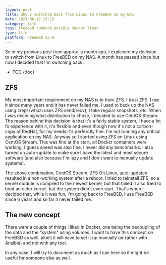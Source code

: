 ```yaml
---
layout:	post
title: Why I switched back from Linux to FreeBSD on my NAS
date: 2021-06-12 13:15
category: life
tags: freebsd rundeck ansible docker linux
type: life
platform: FreeBSD 13.0
---
```


So in my previous post from approx. a month ago, I explained my decision to switch from Linux to FreeBSD on my NAS. A month has passed since but now I decided that I'm switching back.

* TOC
{:toc}

## ZFS
My most important requirement on my NAS is to have ZFS. I trust ZFS, I use it since many years and it has never failed me. I used to back up the NAS using zrepl (which uses ZFS send/recv), I take regular snapshots, etc. When I was deciding what distribution to chose, I decided to use CentOS Stream. The reason behind this decision is that it's a fairly stable system, I have a lot fo experience with it, it's flexible and even though now it's not a carbon-copy of RedHat, for my needs it's perferctly fine. I'm not running any critical application on my NAS. Anyway so I started using ZFS on Linux using CentOS Stream. This was fine at the start, all Docker containers were working, I guess speed was also fine, I never did any benchmarks. I also turned on auto-update to make sure I have the latest and most secure software (and also because I'm lazy and I don't want to manually update systems).

The above combination, CentOS Stream, ZFS On Linux, auto-updates resulted in a non-working system after a reboot. I tried to reinstall ZFS, so a kernel module is compiled to the newest kernel, but that failed. I also tried to boot an older kernel, but the system didn't even start. That's when I decided that, while it was fun, I'm going back to FreeBSD. I use FreeBSD since 6 years and so far it never failed me.

## The new concept
There were a couple of things I liked in Docker, one being the decoupling of the data and the "system" using volumes. I want to have this concept on FreeBSD as well, albeit it will have to set it up manually (or rather with Ansible) and not with any tool.

In any case, I will try to document as much as I can here so it might be useful for someone else as well.
